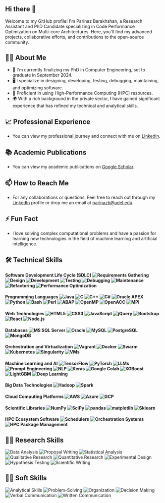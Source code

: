 ## Hi there 👋
Welcome to my GitHub profile! I'm Parinaz Barakhshan, a Research Assistant and PhD Candidate specializing in Code Performance Optimization on Multi-core Architectures. Here, you'll find my advanced projects, collaborative efforts, and contributions to the open-source community.
<!--
**parinaz2015/parinaz2015** is a ✨ _special_ ✨ repository because its `README.md` (this file) appears on your GitHub profile.

Here are some ideas to get you started:
-->

## 👨‍🎓 About Me
- 🔭 I'm currently finalizing my PhD in Computer Engineering, set to graduate in September 2024.
- 🖥️ I specialize in designing, developing, testing, debugging, maintaining, and optimizing software.
- 🚀 Proficient in using High-Performance Computing (HPC) resources.
- 🌍 With a rich background in the private sector, I have gained significant experience that has refined my technical and analytical skills.

## 📈 Professional Experience
- You can view my professional journey and connect with me on [LinkedIn](https://www.linkedin.com/in/pari-n-a-zb/).
## 📚 Academic Publications
- You can view my academic publications on [Google Scholar](https://scholar.google.com/citations?user=ky9vtrgAAAAJ&hl=en).
## 📫 How to Reach Me
- For any collaborations or questions, Feel free to reach out through my [LinkedIn](https://www.linkedin.com/in/pari-n-a-zb/) profile or drop me an email at [parinazb@udel.edu](mailto:parinazb@udel.edu).
## ⚡ Fun Fact
- I love solving complex computational problems and have a passion for learning new technologies in the field of machine learning and artificial intelligence.
## 🛠️ Technical Skills
#### **Software Development Life Cycle (SDLC)** ![Requirements Gathering](https://img.shields.io/badge/Requirements_Gathering-%23FF7B00.svg?style=for-the-badge) ![Design](https://img.shields.io/badge/Design-%23007ACC.svg?style=for-the-badge) ![Development](https://img.shields.io/badge/Development-%2343A047.svg?style=for-the-badge) ![Testing](https://img.shields.io/badge/Testing-%23E91E63.svg?style=for-the-badge) ![Debugging](https://img.shields.io/badge/Debugging-%23FFC107.svg?style=for-the-badge) ![Maintenance](https://img.shields.io/badge/Maintenance-%23679F1C.svg?style=for-the-badge) ![Refactoring](https://img.shields.io/badge/Refactoring-%23F05033.svg?style=for-the-badge) ![Performance Optimization](https://img.shields.io/badge/Performance_Optimization-%23009688.svg?style=for-the-badge)
#### **Programming Languages** ![Java](https://img.shields.io/badge/Java-%23ED8B00.svg?style=for-the-badge&logo=java&logoColor=white) ![C](https://img.shields.io/badge/C-%2300599C.svg?style=for-the-badge&logo=c&logoColor=white) ![C++](https://img.shields.io/badge/C++-%2300599C.svg?style=for-the-badge&logo=c%2B%2B&logoColor=white) ![C#](https://img.shields.io/badge/C%23-%23239120.svg?style=for-the-badge&logo=c-sharp&logoColor=white) ![Oracle APEX](https://img.shields.io/badge/Oracle_APEX-%23F80000.svg?style=for-the-badge&logo=oracle&logoColor=white) ![Python](https://img.shields.io/badge/Python-%233776AB.svg?style=for-the-badge&logo=python&logoColor=white) ![Bash](https://img.shields.io/badge/Bash-%234EAA25.svg?style=for-the-badge&logo=gnu-bash&logoColor=white) ![Perl](https://img.shields.io/badge/Perl-%2339457E.svg?style=for-the-badge&logo=perl&logoColor=white) ![ABAP](https://img.shields.io/badge/ABAP-%230E4D92.svg?style=for-the-badge&logo=sap&logoColor=white) ![OpenMP](https://img.shields.io/badge/OpenMP-%23007ACC.svg?style=for-the-badge) ![OpenACC](https://img.shields.io/badge/OpenACC-%23007ACC.svg?style=for-the-badge) ![MPI](https://img.shields.io/badge/MPI-%23007ACC.svg?style=for-the-badge)

#### **Web Technologies** ![HTML5](https://img.shields.io/badge/HTML5-%23E34F26.svg?style=for-the-badge&logo=html5&logoColor=white) ![CSS3](https://img.shields.io/badge/CSS3-%231572B6.svg?style=for-the-badge&logo=css3&logoColor=white) ![JavaScript](https://img.shields.io/badge/JavaScript-%23F7DF1E.svg?style=for-the-badge&logo=javascript&logoColor=black) ![jQuery](https://img.shields.io/badge/jQuery-%230769AD.svg?style=for-the-badge&logo=jquery&logoColor=white) ![Bootstrap](https://img.shields.io/badge/Bootstrap-%237952B3.svg?style=for-the-badge&logo=bootstrap&logoColor=white) ![React](https://img.shields.io/badge/React-%2361DAFB.svg?style=for-the-badge&logo=react&logoColor=black) ![Node.js](https://img.shields.io/badge/Node.js-%23339933.svg?style=for-the-badge&logo=nodedotjs&logoColor=white)

#### **Databases** ![MS SQL Server](https://img.shields.io/badge/MS_SQL_Server-%23CC2927.svg?style=for-the-badge&logo=microsoft-sql-server&logoColor=white) ![Oracle](https://img.shields.io/badge/Oracle-%23F80000.svg?style=for-the-badge&logo=oracle&logoColor=white) ![MySQL](https://img.shields.io/badge/MySQL-%234479A1.svg?style=for-the-badge&logo=mysql&logoColor=white) ![PostgreSQL](https://img.shields.io/badge/PostgreSQL-%23336791.svg?style=for-the-badge&logo=postgresql&logoColor=white) ![MongoDB](https://img.shields.io/badge/MongoDB-%2347A248.svg?style=for-the-badge&logo=mongodb&logoColor=white)

#### **Orchestration and Virtualization** ![Vagrant](https://img.shields.io/badge/Vagrant-%231563BF.svg?style=for-the-badge&logo=vagrant&logoColor=white) ![Docker](https://img.shields.io/badge/Docker-%232496ED.svg?style=for-the-badge&logo=docker&logoColor=white) ![Swarm](https://img.shields.io/badge/Swarm-%232496ED.svg?style=for-the-badge&logo=docker&logoColor=white) ![Kubernetes](https://img.shields.io/badge/Kubernetes-%23326CE5.svg?style=for-the-badge&logo=kubernetes&logoColor=white) ![Singularity](https://img.shields.io/badge/Singularity-%236D6D6D.svg?style=for-the-badge&logoColor=white) ![VMs](https://img.shields.io/badge/VMs-%23BA5F04.svg?style=for-the-badge&logo=vmware&logoColor=white)

#### **Machine Learning and AI** ![TensorFlow](https://img.shields.io/badge/TensorFlow-%23FF6F00.svg?style=for-the-badge&logo=TensorFlow&logoColor=white) ![PyTorch](https://img.shields.io/badge/PyTorch-%23EE4C2C.svg?style=for-the-badge&logo=PyTorch&logoColor=white) ![LLMs](https://img.shields.io/badge/LLMs-%237300B3.svg?style=for-the-badge) ![Prompt Engineering](https://img.shields.io/badge/Prompt_Engineering-%234285F4.svg?style=for-the-badge) ![NLP](https://img.shields.io/badge/NLP-%231572B6.svg?style=for-the-badge) ![Keras](https://img.shields.io/badge/Keras-%23D00000.svg?style=for-the-badge&logo=Keras&logoColor=white) ![Google Colab](https://img.shields.io/badge/Google_Colab-%23F9AB00.svg?style=for-the-badge&logo=Google-Colab&logoColor=white) ![XGBoost](https://img.shields.io/badge/XGBoost-%23730B3.svg?style=for-the-badge) ![LightGBM](https://img.shields.io/badge/LightGBM-%2300BFFF.svg?style=for-the-badge) ![Deep Learning](https://img.shields.io/badge/Deep_Learning-%231572B6.svg?style=for-the-badge)

#### **Big Data Technologies** ![Hadoop](https://img.shields.io/badge/Hadoop-%2366CCFF.svg?style=for-the-badge&logo=Apache-Hadoop&logoColor=white) ![Spark](https://img.shields.io/badge/Spark-%23E25A1C.svg?style=for-the-badge&logo=Apache-Spark&logoColor=white)

#### **Cloud Computing Platforms** ![AWS](https://img.shields.io/badge/AWS-%23232F3E.svg?style=for-the-badge&logo=amazon-aws&logoColor=white) ![Azure](https://img.shields.io/badge/Azure-%230078D4.svg?style=for-the-badge&logo=microsoft-azure&logoColor=white) ![GCP](https://img.shields.io/badge/GCP-%234285F4.svg?style=for-the-badge&logo=google-cloud&logoColor=white)

#### **Scientific Libraries** ![NumPy](https://img.shields.io/badge/NumPy-%23013243.svg?style=for-the-badge&logo=numpy&logoColor=white) ![SciPy](https://img.shields.io/badge/SciPy-%230C55A5.svg?style=for-the-badge&logo=scipy&logoColor=white) ![pandas](https://img.shields.io/badge/pandas-%23150458.svg?style=for-the-badge&logo=pandas&logoColor=white) ![matplotlib](https://img.shields.io/badge/matplotlib-%231572B6.svg?style=for-the-badge&logo=matplotlib&logoColor=white) ![Sklearn](https://img.shields.io/badge/Sklearn-%23F7931E.svg?style=for-the-badge&logo=scikit-learn&logoColor=white)

#### **HPC Ecosystem Software** ![Schedulers](https://img.shields.io/badge/Schedulers-%23764ABC.svg?style=for-the-badge) ![Orchestration Systems](https://img.shields.io/badge/Orchestration_Systems-%234285F4.svg?style=for-the-badge) ![HPC Package Management](https://img.shields.io/badge/HPC_Package_Management-%2300BFFF.svg?style=for-the-badge)

## 🧪🔬 Research Skills
![Data Analysis](https://img.shields.io/badge/Data_Analysis-%23F9761E.svg?style=for-the-badge) ![Proposal Writing](https://img.shields.io/badge/Proposal_Writing-%231572B6.svg?style=for-the-badge) ![Statistical Analysis](https://img.shields.io/badge/Statistical_Analysis-%23DA70D6.svg?style=for-the-badge) ![Qualitative Research](https://img.shields.io/badge/Qualitative_Research-%23008B8B.svg?style=for-the-badge) ![Quantitative Research](https://img.shields.io/badge/Quantitative_Research-%23008080.svg?style=for-the-badge) ![Experimental Design](https://img.shields.io/badge/Experimental_Design-%23B22222.svg?style=for-the-badge) ![Hypothesis Testing](https://img.shields.io/badge/Hypothesis_Testing-%23FF4500.svg?style=for-the-badge) ![Scientific Writing](https://img.shields.io/badge/Scientific_Writing-%234B0082.svg?style=for-the-badge)

## 💬🤝 Soft Skills
![Analytical Skills](https://img.shields.io/badge/Analytical_Skills-%234285F4.svg?style=for-the-badge) ![Problem-Solving](https://img.shields.io/badge/Problem--Solving-%23FFD700.svg?style=for-the-badge) ![Organization](https://img.shields.io/badge/Organization-%236A5ACD.svg?style=for-the-badge) ![Decision Making](https://img.shields.io/badge/Decision_Making-%23800000.svg?style=for-the-badge) ![Verbal Communication](https://img.shields.io/badge/Verbal_Communication-%23FF6347.svg?style=for-the-badge) ![Written Communication](https://img.shields.io/badge/Written_Communication-%2320B2AA.svg?style=for-the-badge)



  

